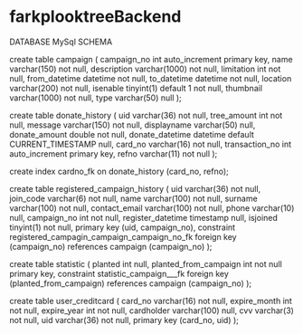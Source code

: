# farkplooktreeBackend

DATABASE MySql SCHEMA 

create table campaign
(
    campaign_no   int auto_increment
        primary key,
    name          varchar(150)         not null,
    description   varchar(1000)        not null,
    limitation    int                  not null,
    from_datetime datetime             not null,
    to_datetime   datetime             not null,
    location      varchar(200)         not null,
    isenable      tinyint(1) default 1 not null,
    thumbnail     varchar(1000)        not null,
    type          varchar(50)          null
);

create table donate_history
(
    uid             varchar(36)                        not null,
    tree_amount     int                                not null,
    message         varchar(150)                       not null,
    displayname     varchar(50)                        null,
    donate_amount   double                             not null,
    donate_datetime datetime default CURRENT_TIMESTAMP null,
    card_no         varchar(16)                        not null,
    transaction_no  int auto_increment
        primary key,
    refno           varchar(11)                        not null
);

create index cardno_fk
    on donate_history (card_no, refno);

create table registered_campaign_history
(
    uid               varchar(36)  not null,
    join_code         varchar(6)   not null,
    name              varchar(100) not null,
    surname           varchar(100) not null,
    contact_email     varchar(100) not null,
    phone             varchar(10)  null,
    campaign_no       int          not null,
    register_datetime timestamp    null,
    isjoined          tinyint(1)   not null,
    primary key (uid, campaign_no),
    constraint registered_campagin_campaign_campaign_no_fk
        foreign key (campaign_no) references campaign (campaign_no)
);

create table statistic
(
    planted               int null,
    planted_from_campaign int not null
        primary key,
    constraint statistic_campaign___fk
        foreign key (planted_from_campaign) references campaign (campaign_no)
);

create table user_creditcard
(
    card_no      varchar(16)  not null,
    expire_month int          not null,
    expire_year  int          not null,
    cardholder   varchar(100) null,
    cvv          varchar(3)   not null,
    uid          varchar(36)  not null,
    primary key (card_no, uid)
);

